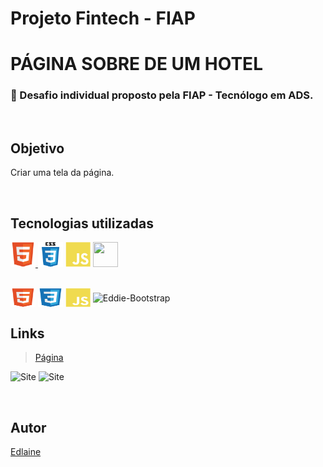 # Projeto Fintech - FIAP

# **PÁGINA SOBRE DE UM HOTEL**
### 📌 Desafio individual proposto pela FIAP - Tecnólogo em ADS.
</br>

## **Objetivo**

<p>
    Criar uma tela da página.
</p>
</br>

## **Tecnologias utilizadas**

<p align="left"><a href="https://www.w3.org/html/" target="_blank" rel="noreferrer"> <img src="https://raw.githubusercontent.com/devicons/devicon/master/icons/html5/html5-original.svg" alt="html5" width="40" height="40"/> </a>  <a href="https://www.w3schools.com/css/" target="_blank" rel="noreferrer"> <img src="https://raw.githubusercontent.com/devicons/devicon/master/icons/css3/css3-original-wordmark.svg" alt="css3" width="40" height="40"/></a> <a href="https://www.w3.org/html/" target="_blank" rel="noreferrer"> <img src="https://raw.githubusercontent.com/devicons/devicon/master/icons/javascript/javascript-plain.svg" width="40" height="40"/></a> <a href="https://www.w3.org/html/" target="_blank" rel="noreferrer"> <img src="https://cdn.jsdelivr.net/gh/devicons/devicon/icons/bootstrap/bootstrap-original.svg" width="40" height="40"/></a></p>
</br>


  <img align="center" alt="Eddie-HTML" height="30" width="40" src="https://raw.githubusercontent.com/devicons/devicon/master/icons/html5/html5-original.svg">
  <img align="center" alt="Eddie-CSS" height="30" width="40" src="https://raw.githubusercontent.com/devicons/devicon/master/icons/css3/css3-original.svg">
  <img align="center" alt="Eddie-Js" height="30" width="40" src="https://raw.githubusercontent.com/devicons/devicon/master/icons/javascript/javascript-plain.svg">
  <img align="center" alt="Eddie-Bootstrap" height="30" width="40" src="https://cdn.jsdelivr.net/gh/devicons/devicon/icons/bootstrap/bootstrap-original.svg">
  
</br>

## **Links**

> [Página]()

![Site](.img/tela02.png)
![Site](.img/tela01.png)

</br>

## **Autor**

[Edlaine](https://github.com/edlainex)
